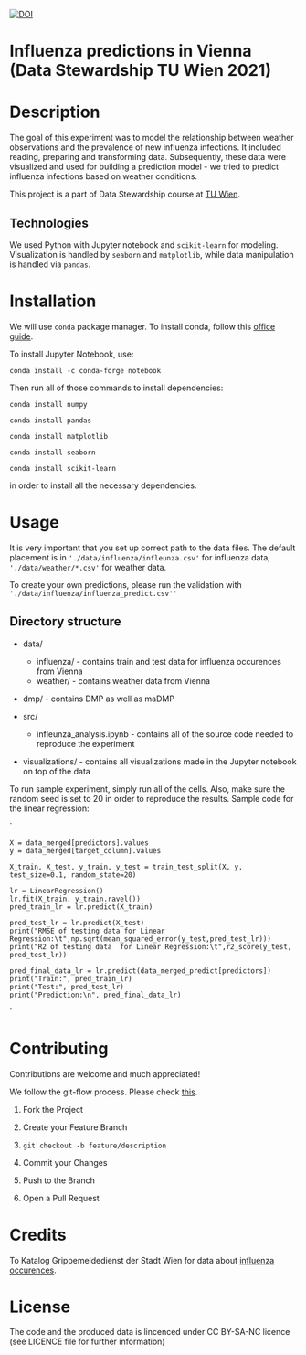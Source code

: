 [![DOI](https://zenodo.org/badge/358875830.svg)](https://zenodo.org/badge/latestdoi/358875830)

# Influenza predictions in Vienna (Data Stewardship TU Wien 2021)

# Description
The goal of this experiment was to model the relationship between weather observations and the prevalence of new influenza infections. 
It included reading, preparing and transforming data. 
Subsequently, these data were visualized and used for building a prediction model - we tried to predict influenza infections based on weather conditions.

This project is a part of Data Stewardship course at [TU Wien](https://www.tuwien.at/en/).

## Technologies
We used Python with Jupyter notebook and `scikit-learn` for modeling. Visualization is handled by `seaborn` and `matplotlib`, 
while data manipulation is handled via `pandas`.

# Installation
We will use `conda` package manager. To install conda, follow this [office guide](https://conda.io/projects/conda/en/latest/user-guide/install/index.html).

To install Jupyter Notebook, use:

`conda install -c conda-forge notebook`

Then run all of those commands to install dependencies:

`conda install numpy`

`conda install pandas`

`conda install matplotlib`

`conda install seaborn`

`conda install scikit-learn`

in order to install all the necessary dependencies.

# Usage
It is very important that you set up correct path to the data files. The default placement is in `'./data/influenza/infleunza.csv'` for
influenza data, `'./data/weather/*.csv'` for weather data.

To create your own predictions, please run the validation with `'./data/influenza/influenza_predict.csv''`

## Directory structure

- data/

    - influenza/ - contains train and test data for influenza occurences from Vienna
    - weather/ - contains weather data from Vienna

- dmp/ - contains DMP as well as maDMP

- src/ 
    - infleunza_analysis.ipynb - contains all of the source code needed to reproduce the experiment

- visualizations/ - contains all visualizations made in the Jupyter notebook on top of the data
    



To run sample experiment, simply run all of the cells. Also, make sure the random seed is set to 20 in order to reproduce the results.
Sample code for the linear regression:

`
    
    X = data_merged[predictors].values
    y = data_merged[target_column].values
    
    X_train, X_test, y_train, y_test = train_test_split(X, y, test_size=0.1, random_state=20)

    lr = LinearRegression()
    lr.fit(X_train, y_train.ravel()) 
    pred_train_lr = lr.predict(X_train)
    
    pred_test_lr = lr.predict(X_test)
    print("RMSE of testing data for Linear Regression:\t",np.sqrt(mean_squared_error(y_test,pred_test_lr))) 
    print("R2 of testing data  for Linear Regression:\t",r2_score(y_test, pred_test_lr))
    
    pred_final_data_lr = lr.predict(data_merged_predict[predictors])
    print("Train:", pred_train_lr)
    print("Test:", pred_test_lr)
    print("Prediction:\n", pred_final_data_lr)
`

# Contributing
Contributions are welcome and much appreciated!

We follow the git-flow process. Please check [this](https://danielkummer.github.io/git-flow-cheatsheet/).

1. Fork the Project
2. Create your Feature Branch
3. `git checkout -b feature/description`
    
4. Commit your Changes

5. Push to the Branch

6. Open a Pull Request

# Credits
To Katalog Grippemeldedienst der Stadt Wien for data about [influenza occurences](https://www.data.gv.at/katalog/dataset/grippemeldedienst-stadt-wien/resource/fa5edf7a-4236-45d4-a81e-c803eb4450fc). 


# License
The code and the produced data is lincenced under CC BY-SA-NC licence (see LICENCE file for further information)